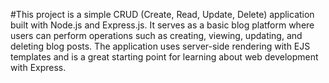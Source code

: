 #This project is a simple CRUD (Create, Read, Update, Delete) application built with Node.js and Express.js. It serves as a basic blog platform where users can perform operations such as creating, viewing, updating, and deleting blog posts. The application uses server-side rendering with EJS templates and is a great starting point for learning about web development with Express.
